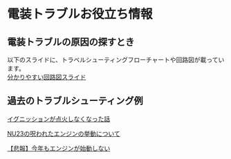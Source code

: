 # 電装トラブルお役立ち情報

## 電装トラブルの原因の探すとき
以下のスライドに、トラベルシューティングフローチャートや回路図が載っています。  
[分かりやすい回路図スライド](https://docs.google.com/presentation/d/10B1u7XcYCgskltKDjzDnba-hy2Ol3H-W/edit?usp=drive_link&ouid=116947798225965361398&rtpof=true&sd=true)  

## 過去のトラブルシューティング例
[イグニッションが点火しなくなった話](https://qiita.com/nextfp/private/ce44f9c48e8be3db6738)  
  
[NU23の呪われたエンジンの挙動について](https://qiita.com/nextfp/private/c33f4206e48d5b100602)  
  
[【悲報】今年もエンジンが始動しない](https://qiita.com/nextfp/private/b02de8b454fa2a5d0c3a)  